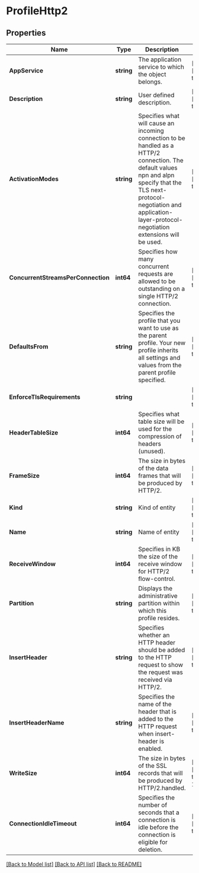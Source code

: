 # ProfileHttp2

## Properties
Name | Type | Description | Notes
------------ | ------------- | ------------- | -------------
**AppService** | **string** | The application service to which the object belongs. | [optional] [default to null]
**Description** | **string** | User defined description. | [optional] [default to null]
**ActivationModes** | **string** | Specifies what will cause an incoming connection to be handled as a HTTP/2 connection. The default values npn and alpn specify that the TLS next-protocol-negotiation and application-layer-protocol-negotiation extensions will be used. | [optional] [default to null]
**ConcurrentStreamsPerConnection** | **int64** | Specifies how many concurrent requests are allowed to be outstanding on a single HTTP/2 connection. | [optional] [default to 10]
**DefaultsFrom** | **string** | Specifies the profile that you want to use as the parent profile. Your new profile inherits all settings and values from the parent profile specified. | [optional] [default to null]
**EnforceTlsRequirements** | **string** |  | [optional] [default to null]
**HeaderTableSize** | **int64** | Specifies what table size will be used for the compression of headers (unused). | [optional] [default to 4096]
**FrameSize** | **int64** | The size in bytes of the data frames that will be produced by HTTP/2. | [optional] [default to 2048]
**Kind** | **string** | Kind of entity | [optional] [default to null]
**Name** | **string** | Name of entity | [optional] [default to null]
**ReceiveWindow** | **int64** | Specifies in KB the size of the receive window for HTTP/2 flow-control. | [optional] [default to 32]
**Partition** | **string** | Displays the administrative partition within which this profile resides. | [optional] [default to null]
**InsertHeader** | **string** | Specifies whether an HTTP header should be added to the HTTP request to show the request was received via HTTP/2. | [optional] [default to null]
**InsertHeaderName** | **string** | Specifies the name of the header that is added to the HTTP request when insert-header is enabled. | [optional] [default to null]
**WriteSize** | **int64** | The size in bytes of the SSL records that will be produced by HTTP/2.handled. | [optional] [default to 16384]
**ConnectionIdleTimeout** | **int64** | Specifies the number of seconds that a connection is idle before the connection is eligible for deletion. | [optional] [default to 300]

[[Back to Model list]](../README.md#documentation-for-models) [[Back to API list]](../README.md#documentation-for-api-endpoints) [[Back to README]](../README.md)


